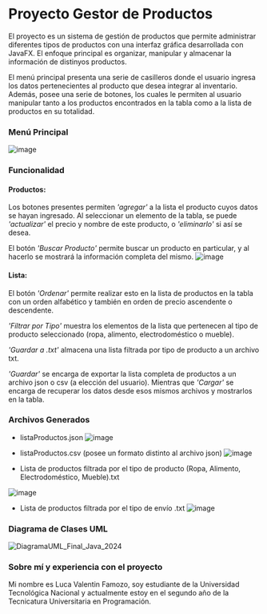 # Proyecto Gestor de Productos

El proyecto es un sistema de gestión de productos que permite administrar diferentes tipos de productos con una interfaz gráfica desarrollada con JavaFX. El enfoque principal es organizar, manipular y almacenar la información de distinyos productos.

El menú principal presenta una serie de casilleros donde el usuario ingresa los datos pertenecientes al producto que desea integrar al inventario. Además, posee una serie de botones, los cuales le permiten al usuario manipular tanto a los productos encontrados en la tabla como a la lista de productos en su totalidad.

### Menú Principal
![image](https://github.com/user-attachments/assets/48293945-c23e-4325-a3c3-6a10f6092e57)




### Funcionalidad
#### Productos:
Los botones presentes permiten *'agregar'* a la lista el producto cuyos datos se hayan ingresado. Al seleccionar un elemento de la tabla, se puede *'actualizar'* el precio y nombre de este producto, o *'eliminarlo'* si así se desea.

El botón *'Buscar Producto'* permite buscar un producto en particular, y al hacerlo se mostrará la información completa del mismo.
![image](https://github.com/user-attachments/assets/e0f8e149-0890-4029-aab7-ae0a45865fa7)


 
#### Lista:
El botón *'Ordenar'* permite realizar esto en la lista de productos en la tabla con un orden alfabético y también en orden de precio ascendente o descendente.

*'Filtrar por Tipo'* muestra los elementos de la lista que pertenecen al tipo de producto seleccionado (ropa, alimento, electrodoméstico o mueble).

*'Guardar a .txt'* almacena una lista filtrada por tipo de producto a un archivo txt.

*'Guardar'* se encarga de exportar la lista completa de productos a un archivo json o csv (a elección del usuario). Mientras que *'Cargar'* se encarga de recuperar los datos desde esos mismos archivos y mostrarlos en la tabla.

### Archivos Generados
- listaProductos.json
![image](https://github.com/user-attachments/assets/332de287-50e0-4d3a-ad37-0c2cef0e5515)



- listaProductos.csv (posee un formato distinto al archivo json)
![image](https://github.com/user-attachments/assets/7d8d5dac-eeac-41a1-b040-85d5a22e0321)


- Lista de productos filtrada por el tipo de producto (Ropa, Alimento, Electrodoméstico, Mueble).txt

![image](https://github.com/user-attachments/assets/93b0735b-45da-4f3e-897d-acf35dfa9b2f)



- Lista de productos filtrada por el tipo de envío .txt
![image](https://github.com/user-attachments/assets/65b9944d-2b9d-46cc-9e9c-b649b9cb19eb)



### Diagrama de Clases UML
![DiagramaUML_Final_Java_2024](https://github.com/user-attachments/assets/bc535fdb-322d-41e6-b262-306dd7bfbe87)

### Sobre mí y experiencia con el proyecto
Mi nombre es Luca Valentin Famozo, soy estudiante de la Universidad Tecnológica Nacional y actualmente estoy en el segundo año de la Tecnicatura Universitaria en Programación.
